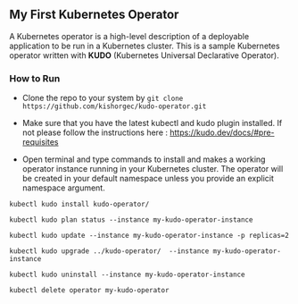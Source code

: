 ## My First Kubernetes Operator

A Kubernetes operator is a high-level description of a deployable application to be run in a Kubernetes cluster. This is a sample Kubernetes operator written with **KUDO** (Kubernetes Universal Declarative Operator). 

### How to Run

- Clone the repo to your system by `git clone https://github.com/kishorgec/kudo-operator.git`

- Make sure that you have the latest kubectl and kudo plugin installed. If not please follow the instructions here : https://kudo.dev/docs/#pre-requisites

- Open terminal and type commands to install and makes a working operator instance running in your Kubernetes cluster. The operator will be created in your default namespace unless you provide an explicit namespace argument.

```
kubectl kudo install kudo-operator/

kubectl kudo plan status --instance my-kudo-operator-instance

kubectl kudo update --instance my-kudo-operator-instance -p replicas=2

kubectl kudo upgrade ../kudo-operator/  --instance my-kudo-operator-instance

kubectl kudo uninstall --instance my-kudo-operator-instance

kubectl delete operator my-kudo-operator
```
